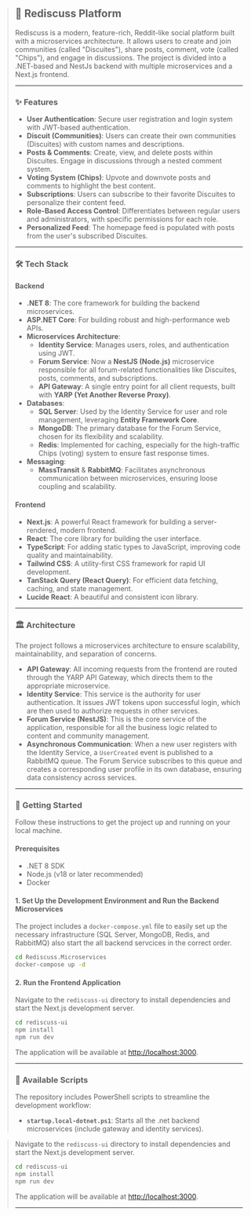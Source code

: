 > ## 🚀 Rediscuss Platform
>
> Rediscuss is a modern, feature-rich, Reddit-like social platform built with a microservices architecture. It allows users to create and join communities (called "Discuites"), share posts, comment, vote (called "Chips"), and engage in discussions. The project is divided into a .NET-based and NestJs backend with multiple microservices and a Next.js frontend.
>
> ---
>
> ### ✨ **Features**
>
> - **User Authentication**: Secure user registration and login system with JWT-based authentication.
> - **Discuit (Communities)**: Users can create their own communities (Discuites) with custom names and descriptions.
> - **Posts & Comments**: Create, view, and delete posts within Discuites. Engage in discussions through a nested comment system.
> - **Voting System (Chips)**: Upvote and downvote posts and comments to highlight the best content.
> - **Subscriptions**: Users can subscribe to their favorite Discuites to personalize their content feed.
> - **Role-Based Access Control**: Differentiates between regular users and administrators, with specific permissions for each role.
> - **Personalized Feed**: The homepage feed is populated with posts from the user's subscribed Discuites.
>
> ---
>
> ### 🛠️ **Tech Stack**
>
> #### **Backend**
>
> - **.NET 8**: The core framework for building the backend microservices.
> - **ASP.NET Core**: For building robust and high-performance web APIs.
> - **Microservices Architecture**:
>   - **Identity Service**: Manages users, roles, and authentication using JWT.
>   - **Forum Service**: Now a **NestJS (Node.js)** microservice responsible for all forum-related functionalities like Discuites, posts, comments, and subscriptions.
>   - **API Gateway**: A single entry point for all client requests, built with **YARP (Yet Another Reverse Proxy)**.
> - **Databases**:
>   - **SQL Server**: Used by the Identity Service for user and role management, leveraging **Entity Framework Core**.
>   - **MongoDB**: The primary database for the Forum Service, chosen for its flexibility and scalability.
>   - **Redis**: Implemented for caching, especially for the high-traffic Chips (voting) system to ensure fast response times.
> - **Messaging**:
>   - **MassTransit** & **RabbitMQ**: Facilitates asynchronous communication between microservices, ensuring loose coupling and scalability.
>
> #### **Frontend**
>
> - **Next.js**: A powerful React framework for building a server-rendered, modern frontend.
> - **React**: The core library for building the user interface.
> - **TypeScript**: For adding static types to JavaScript, improving code quality and maintainability.
> - **Tailwind CSS**: A utility-first CSS framework for rapid UI development.
> - **TanStack Query (React Query)**: For efficient data fetching, caching, and state management.
> - **Lucide React**: A beautiful and consistent icon library.
>
> ---
>
> ### 🏛️ **Architecture**
>
> The project follows a microservices architecture to ensure scalability, maintainability, and separation of concerns.
>
> - **API Gateway**: All incoming requests from the frontend are routed through the YARP API Gateway, which directs them to the appropriate microservice.
> - **Identity Service**: This service is the authority for user authentication. It issues JWT tokens upon successful login, which are then used to authorize requests in other services.
> - **Forum Service (NestJS)**: This is the core service of the application, responsible for all the business logic related to content and community management.
> - **Asynchronous Communication**: When a new user registers with the Identity Service, a `UserCreated` event is published to a RabbitMQ queue. The Forum Service subscribes to this queue and creates a corresponding user profile in its own database, ensuring data consistency across services.
>
> ---
>
> ### 🚀 **Getting Started**
>
> Follow these instructions to get the project up and running on your local machine.
>
> #### **Prerequisites**
>
> - .NET 8 SDK
> - Node.js (v18 or later recommended)
> - Docker
>
> #### **1. Set Up the Development Environment and Run the Backend Microservices**
>
> The project includes a `docker-compose.yml` file to easily set up the necessary infrastructure (SQL Server, MongoDB, Redis, and RabbitMQ) also start the all backend servcices in the correct order.
>
> ```bash
> cd Rediscuss.Microservices
> docker-compose up -d
> ```
>
> #### **2. Run the Frontend Application**
>
> Navigate to the `rediscuss-ui` directory to install dependencies and start the Next.js development server.
>
> ```bash
> cd rediscuss-ui
> npm install
> npm run dev
> ```
>
> The application will be available at [http://localhost:3000](http://localhost:3000).
>
> ---
>
> ### 📜 **Available Scripts**
>
> The repository includes PowerShell scripts to streamline the development workflow:
>
> - **`startup.local-dotnet.ps1`**: Starts all the .net backend microservices (include gateway and identity services).
>

>
> Navigate to the `rediscuss-ui` directory to install dependencies and start the Next.js development server.
>
> ```bash
> cd rediscuss-ui
> npm install
> npm run dev
> ```
>
> The application will be available at [http://localhost:3000](http://localhost:3000).
>
> ---
